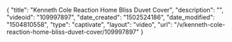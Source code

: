 {
    "title": "Kenneth Cole Reaction Home Bliss Duvet Cover",
    "description": "",
    "videoid": "109997897",
    "date_created": "1502524186",
    "date_modified": "1504810558",
    "type": "captivate",
    "layout": "video",
    "url": "\/v\/kenneth-cole-reaction-home-bliss-duvet-cover\/109997897"
}